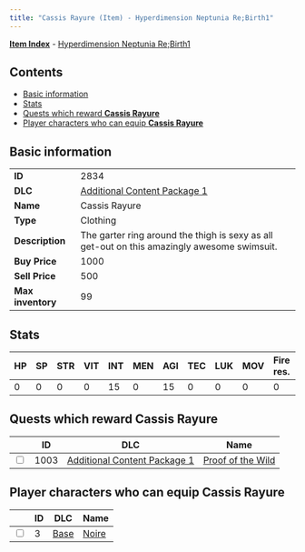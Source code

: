 ```yaml
---
title: "Cassis Rayure (Item) - Hyperdimension Neptunia Re;Birth1"
---
```


[**Item Index**](/neptunia/rb1/item/index.html) - [Hyperdimension Neptunia Re;Birth1](/neptunia/rb1)

## Contents

- [Basic information](#basic-information)
- [Stats](#stats)
- [Quests which reward **Cassis Rayure**](#quests-which-reward-cassis-rayure)
- [Player characters who can equip **Cassis Rayure**](#player-characters-who-can-equip-cassis-rayure)

## Basic information

|   |   |
| -- | -- |
| **ID** | 2834 |
| **DLC** | [Additional Content Package 1](/neptunia/rb1/dlc/10-pack1.html) |
| **Name** | Cassis Rayure |
| **Type** | Clothing |
| **Description** | The garter ring around the thigh is sexy as all get-out on this amazingly awesome swimsuit. |
| **Buy Price** | 1000 |
| **Sell Price** | 500 |
| **Max inventory** | 99 |

## Stats

| HP | SP | STR | VIT | INT | MEN | AGI | TEC | LUK | MOV | Fire res. | Ice res. | Wind res. | Lightning res. |
| -- | -- | --- | --- | --- | --- | --- | --- | --- | --- | --------- | -------- | --------- | -------------- |
| 0 | 0 | 0 | 0 | 15 | 0 | 15 | 0 | 0 | 0 | 0 | 0 | 0 | 0 |

## Quests which reward **Cassis Rayure**

|    | ID | DLC | Name |
| -- | -- | --- | ---- |
| <input type="checkbox" id="rb1-quest-10-1003" class="trackbox" /> | 1003 | [Additional Content Package 1](/neptunia/rb1/dlc/10-pack1.html) | [Proof of the Wild](/neptunia/rb1/quest/10-1003-proof-of-the-wild.html) |

## Player characters who can equip **Cassis Rayure**

|    | ID | DLC | Name |
| -- | -- | --- | ---- |
| <input type="checkbox" id="rb1-player-1-3" class="trackbox" /> | 3 | [Base](/neptunia/rb1/dlc/1-base.html) | [Noire](/neptunia/rb1/player/1-3-noire.html) |